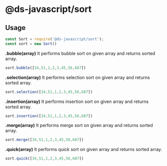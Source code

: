 # @ds-javascript/sort

## Usage
```js
const Sort = require('@ds-javascript/sort');
const sort = new Sort()
```

**.bubble(array)** 
It performs bubble sort on given array and returns sorted array.
```javascript
sort.bubble([34,51,1,2,3,45,56,687])
```

**.selection(array)** 
It performs selection sort on given array and returns sorted array.
```javascript
sort.selection([34,51,1,2,3,45,56,687])
```

**.insertion(array)** 
It performs insertion sort on given array and returns sorted array.
```javascript
sort.insertion([34,51,1,2,3,45,56,687])
```

**.merge(array)** 
It performs merge sort on given array and returns sorted array.
```javascript
sort.merge([34,51,1,2,3,45,56,687])
```

**.quick(array)** 
It performs quick sort on given array and returns sorted array.
```javascript
sort.quick([34,51,1,2,3,45,56,687])
```